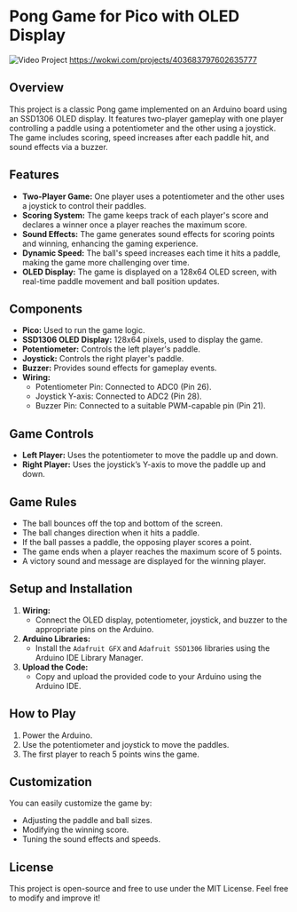 # Pong Game for Pico with OLED Display
![Video Project](https://github.com/user-attachments/assets/46f68442-1010-4dcf-a777-076b4b5c4ecd)
https://wokwi.com/projects/403683797602635777
## Overview

This project is a classic Pong game implemented on an Arduino board using an SSD1306 OLED display. It features two-player gameplay with one player controlling a paddle using a potentiometer and the other using a joystick. The game includes scoring, speed increases after each paddle hit, and sound effects via a buzzer.

## Features

- **Two-Player Game:** One player uses a potentiometer and the other uses a joystick to control their paddles.
- **Scoring System:** The game keeps track of each player's score and declares a winner once a player reaches the maximum score.
- **Sound Effects:** The game generates sound effects for scoring points and winning, enhancing the gaming experience.
- **Dynamic Speed:** The ball's speed increases each time it hits a paddle, making the game more challenging over time.
- **OLED Display:** The game is displayed on a 128x64 OLED screen, with real-time paddle movement and ball position updates.

## Components

- **Pico:** Used to run the game logic.
- **SSD1306 OLED Display:** 128x64 pixels, used to display the game.
- **Potentiometer:** Controls the left player's paddle.
- **Joystick:** Controls the right player's paddle.
- **Buzzer:** Provides sound effects for gameplay events.
- **Wiring:**
  - Potentiometer Pin: Connected to ADC0 (Pin 26).
  - Joystick Y-axis: Connected to ADC2 (Pin 28).
  - Buzzer Pin: Connected to a suitable PWM-capable pin (Pin 21).

## Game Controls

- **Left Player:** Uses the potentiometer to move the paddle up and down.
- **Right Player:** Uses the joystick’s Y-axis to move the paddle up and down.

## Game Rules

- The ball bounces off the top and bottom of the screen.
- The ball changes direction when it hits a paddle.
- If the ball passes a paddle, the opposing player scores a point.
- The game ends when a player reaches the maximum score of 5 points.
- A victory sound and message are displayed for the winning player.

## Setup and Installation

1. **Wiring:**
   - Connect the OLED display, potentiometer, joystick, and buzzer to the appropriate pins on the Arduino.
2. **Arduino Libraries:**
   - Install the `Adafruit GFX` and `Adafruit SSD1306` libraries using the Arduino IDE Library Manager.
3. **Upload the Code:**
   - Copy and upload the provided code to your Arduino using the Arduino IDE.

## How to Play

1. Power the Arduino.
2. Use the potentiometer and joystick to move the paddles.
3. The first player to reach 5 points wins the game.

## Customization

You can easily customize the game by:
- Adjusting the paddle and ball sizes.
- Modifying the winning score.
- Tuning the sound effects and speeds.

## License

This project is open-source and free to use under the MIT License. Feel free to modify and improve it!
